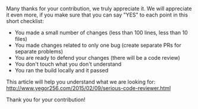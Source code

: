 Many thanks for your contribution, we truly appreciate it. We will appreciate it even more, if you make sure that you can say "YES" to each point in this short checklist:

  - You made a small number of changes (less than 100 lines, less than 10 files)
  - You made changes related to only one bug (create separate PRs for separate problems)
  - You are ready to defend your changes (there will be a code review)
  - You don't touch what you don't understand
  - You ran the build locally and it passed

This article will help you understand what we are looking for: http://www.yegor256.com/2015/02/09/serious-code-reviewer.html

Thank you for your contribution!
